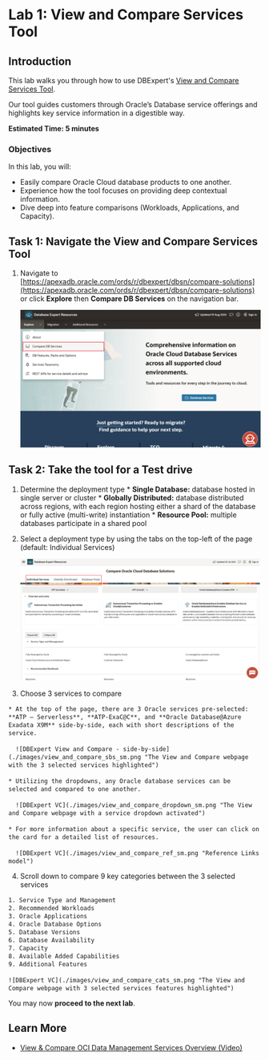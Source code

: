 # Lab 1: View and Compare Services Tool

## Introduction

This lab walks you through how to use DBExpert's [View and Compare Services Tool](https://apexadb.oracle.com/ords/r/dbexpert/dbsn/compare-solutions). 

Our tool guides customers through Oracle’s Database service offerings and highlights key service information in a digestible way.

**Estimated Time: 5 minutes**

### **Objectives**

In this lab, you will:
* Easily compare Oracle Cloud database products to one another.
* Experience how the tool focuses on providing deep contextual information.
* Dive deep into feature comparisons (Workloads, Applications, and Capacity).

## Task 1: Navigate the View and Compare Services Tool

1. Navigate to [https://apexadb.oracle.com/ords/r/dbexpert/dbsn/compare-solutions](https://apexadb.oracle.com/ords/r/dbexpert/dbsn/compare-solutions) or click **Explore** then **Compare DB Services** on the navigation bar. 

    ![DBExpert Homepage](./images/homepage_vc_sm.png "The DBExpert homepage with the route to navigate to the View and Compare webpage highlighted")


## Task 2: Take the tool for a Test drive

  1. Determine the deployment type
    * **Single Database:** database hosted in single server or cluster
    * **Globally Distributed:** database distributed across regions, with each region hosting either a shard of the database or fully active (multi-write) instantiation
    * **Resource Pool:** multiple databases participate in a shared pool
  2. Select a deployment type by using the tabs on the top-left of the page (default: Individual Services)

      ![DBExpert VC](./images/view_and_compare_deploy_sm.png "The View and Compare webpage with the deployment type highlighted")

  3. Choose 3 services to compare

    * At the top of the page, there are 3 Oracle services pre-selected: **ATP – Serverless**, **ATP-ExaC@C**, and **Oracle Database@Azure Exadata X9M** side-by-side, each with short descriptions of the service. 
    
      ![DBExpert View and Compare - side-by-side](./images/view_and_compare_sbs_sm.png "The View and Compare webpage with the 3 selected services highlighted")
    
    * Utilizing the dropdowns, any Oracle database services can be selected and compared to one another.
    
      ![DBExpert VC](./images/view_and_compare_dropdown_sm.png "The View and Compare webpage with a service dropdown activated")
    
    * For more information about a specific service, the user can click on the card for a detailed list of resources.

      ![DBExpert VC](./images/view_and_compare_ref_sm.png "Reference Links model")

  4. Scroll down to compare 9 key categories between the 3 selected services

    1. Service Type and Management
    2. Recommended Workloads
    3. Oracle Applications
    4. Oracle Database Options
    5. Database Versions
    6. Database Availability
    7. Capacity
    8. Available Added Capabilities
    9. Additional Features

    ![DBExpert VC](./images/view_and_compare_cats_sm.png "The View and Compare webpage with 3 selected services features highlighted")

You may now **proceed to the next lab**.
    
## Learn More

* [View & Compare OCI Data Management Services Overview (Video)](https://videohub.oracle.com/media/1_5a9man1g "View & Compare OCI Data Management Services Overview (Video)")

